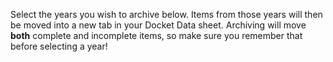 Select the years you wish to archive below. Items from those years will then be moved into a new tab in your Docket Data sheet. Archiving will move __both__ complete and incomplete items, so make sure you remember that before selecting a year!